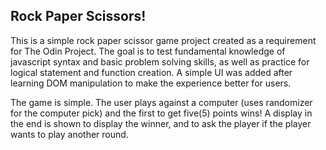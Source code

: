 ## Rock Paper Scissors!

This is a simple rock paper scissor game project created as a requirement for The Odin Project. The goal is to test fundamental knowledge of javascript syntax and basic problem solving skills, as well as practice for logical statement and function creation. A simple UI was added after learning DOM manipulation to make the experience better for users.

The game is simple. The user plays against a computer (uses randomizer for the computer pick) and the first to get five(5) points wins! A display in the end is shown to display the winner, and to ask the player if the player wants to play another round.
